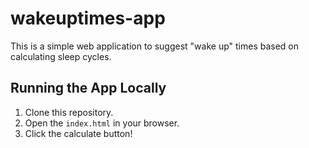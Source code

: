 # wakeuptimes-app
This is a simple web application to suggest "wake up" times based on calculating sleep cycles.

## Running the App Locally

1. Clone this repository.
2. Open the `index.html` in your browser.
3. Click the calculate button!
